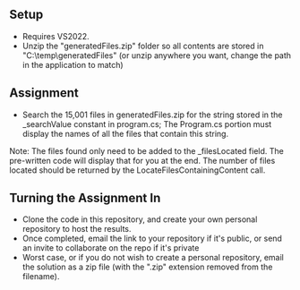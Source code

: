 ## Setup

- Requires VS2022.
- Unzip the "generatedFiles.zip" folder so all contents are stored in "C:\temp\generatedFiles" (or unzip anywhere you want, change the path in the application to match)
  
## Assignment

- Search the 15,001 files in generatedFiles.zip for the string stored in the _searchValue constant in program.cs; The Program.cs portion must display the names of all the files that contain this string.

Note: The files found only need to be added to the _filesLocated field. The pre-written code will display that for you at the end. The number of files located should be returned by the LocateFilesContainingContent call.


## Turning the Assignment In

- Clone the code in this repository, and create your own personal repository to host the results.
- Once completed, email the link to your repository if it's public, or send an invite to collaborate on the repo if it's private
- Worst case, or if you do not wish to create a personal repository, email the solution as a zip file (with the ".zip" extension removed from the filename).
